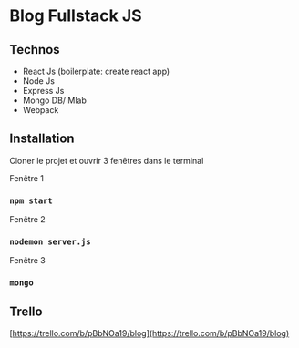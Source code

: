 # Blog Fullstack JS

## Technos

- React Js (boilerplate: create react app)
- Node Js
- Express Js
- Mongo DB/ Mlab
- Webpack

## Installation

Cloner le projet et ouvrir 3 fenêtres dans le terminal

Fenêtre 1

### `npm start`

Fenêtre 2

### `nodemon server.js`

Fenêtre 3

### `mongo`


## Trello

[https://trello.com/b/pBbNOa19/blog](https://trello.com/b/pBbNOa19/blog)

